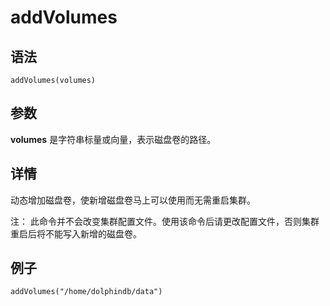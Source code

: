 # addVolumes

## 语法

`addVolumes(volumes)`

## 参数

**volumes** 是字符串标量或向量，表示磁盘卷的路径。

## 详情

动态增加磁盘卷，使新增磁盘卷马上可以使用而无需重启集群。

注： 此命令并不会改变集群配置文件。使用该命令后请更改配置文件，否则集群重启后将不能写入新增的磁盘卷。

## 例子

```
addVolumes("/home/dolphindb/data")
```

